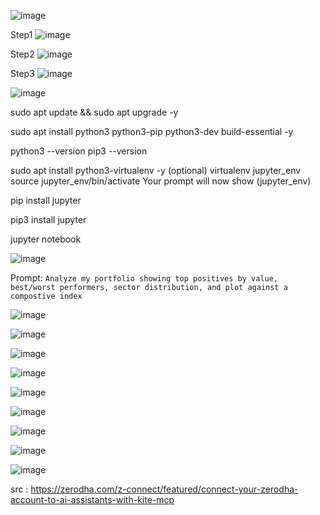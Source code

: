![image](https://github.com/user-attachments/assets/4184fbee-eaca-4af3-9424-91d5d49d3390)

Step1
![image](https://github.com/user-attachments/assets/4f8bdce0-4f3d-41f9-8527-577098ab9f63)

Step2
![image](https://github.com/user-attachments/assets/9dcad9c3-3f38-4017-8d6e-5d9ac9b34efb)

Step3
![image](https://github.com/user-attachments/assets/53eef534-f2a2-47ca-81cb-c84610b85438)

![image](https://github.com/user-attachments/assets/622da29b-32f1-4289-97d9-29bd8f28f166)

sudo apt update && sudo apt upgrade -y

sudo apt install python3 python3-pip python3-dev build-essential -y

python3 --version
pip3 --version

sudo apt install python3-virtualenv -y   (optional)
virtualenv jupyter_env
source jupyter_env/bin/activate
Your prompt will now show (jupyter_env)

pip install jupyter

pip3 install jupyter

jupyter notebook

![image](https://github.com/user-attachments/assets/916e70cd-5241-48f3-b4fd-f7553f230aef)

Prompt: 
``` Analyze my portfolio showing top positives by value, best/worst performers, sector distribution, and plot against a compostive index ```

![image](https://github.com/user-attachments/assets/f156950b-8d9b-4791-a74a-1ede32363e37)

![image](https://github.com/user-attachments/assets/d11f89b7-7928-4eb7-9dbb-e9c3134b4084)

![image](https://github.com/user-attachments/assets/9a5b63a1-f217-4bab-9333-3f9422913e1f)

![image](https://github.com/user-attachments/assets/db0a52da-51a7-404e-b3bf-0ca636864d0b)

![image](https://github.com/user-attachments/assets/84284692-e931-4be4-9d57-87cf71f03073)

![image](https://github.com/user-attachments/assets/ae7cabe3-b29c-4e58-9282-f7131cbe2fc1)

![image](https://github.com/user-attachments/assets/1aaf0b47-43fd-42e7-8d16-0a94e9d5e725)

![image](https://github.com/user-attachments/assets/cd5dffdf-99b9-43d5-9eec-ba1be8a4d44e)

![image](https://github.com/user-attachments/assets/37dc5c21-c992-4941-ba82-5ba993c38e42)


src : https://zerodha.com/z-connect/featured/connect-your-zerodha-account-to-ai-assistants-with-kite-mcp

